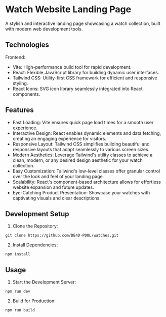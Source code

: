 # Watch Website Landing Page

A stylish and interactive landing page showcasing a watch collection, built with modern web development tools.

## Technologies

Frontend:

- Vite: High-performance build tool for rapid development.
- React: Flexible JavaScript library for building dynamic user interfaces.
- Tailwind CSS: Utility-first CSS framework for efficient and responsive styling.
- React Icons: SVG icon library seamlessly integrated into React components.

## Features

- Fast Loading: Vite ensures quick page load times for a smooth user experience.
- Interactive Design: React enables dynamic elements and data fetching, creating an engaging experience for visitors.
- Responsive Layout: Tailwind CSS simplifies building beautiful and responsive layouts that adapt seamlessly to various screen sizes.
- Modern Aesthetics: Leverage Tailwind's utility classes to achieve a clean, modern, or any desired design aesthetic for your watch collection.
- Easy Customization: Tailwind's low-level classes offer granular control over the look and feel of your landing page.
- Scalability: React's component-based architecture allows for effortless website expansion and future updates.
- Eye-Catching Product Presentation: Showcase your watches with captivating visuals and clear descriptions.

## Development Setup

1. Clone the Repository:

```
git clone https://github.com/DE4D-P00L/watches.git
```

2. Install Dependencies:

```
npm install
```

## Usage

1. Start the Development Server:

```
npm run dev
```

2. Build for Production:

```
npm run build
```
